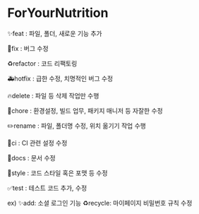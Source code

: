 # ForYourNutrition

✨feat : 파일, 폴더, 새로운 기능 추가

🐛fix : 버그 수정

♻️refactor : 코드 리팩토링

🚑hotfix : 급한 수정, 치명적인 버그 수정

🔥delete : 파일 등 삭제 작업만 수행

🔧chore : 환경설정, 빌드 업무, 패키지 매니저 등 자잘한 수정

✏️rename : 파일, 폴더명 수정, 위치 옮기기 작업 수행

💚ci : CI 관련 설정 수정

📝docs : 문서 수정

🎨style : 코드 스타일 혹은 포맷 등 수정

✅test : 테스트 코드 추가, 수정

ex) ✨add: 소셜 로그인 기능
    ♻️recycle: 마이페이지 비밀번호 규칙 수정
